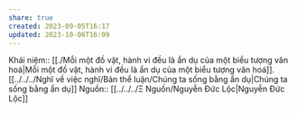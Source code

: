 ```yaml
---
share: true
created: 2023-09-05T16:17
updated: 2023-10-06T16:09
---
```

Khái niệm:: 
[[./Mỗi một đồ vật, hành vi đều là ẩn dụ của một biểu tượng văn hoá|Mỗi một đồ vật, hành vi đều là ẩn dụ của một biểu tượng văn hoá]]. [[../../../Nghĩ về việc nghĩ/Bản thể luận/Chúng ta sống bằng ẩn dụ|Chúng ta sống bằng ẩn dụ]] 
Nguồn:: [[../../../Ξ Nguồn/Nguyễn Đức Lộc|Nguyễn Đức Lộc]]
